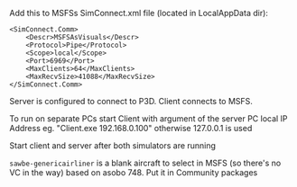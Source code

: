 Add this to MSFSs SimConnect.xml file (located in LocalAppData dir):

```
<SimConnect.Comm>
    <Descr>MSFSAsVisuals</Descr>
    <Protocol>Pipe</Protocol>
    <Scope>local</Scope>
    <Port>6969</Port>
    <MaxClients>64</MaxClients>
    <MaxRecvSize>41088</MaxRecvSize>
</SimConnect.Comm>
```

Server is configured to connect to P3D. Client connects to MSFS. 

To run on separate PCs start Client with argument of the server PC local IP Address eg. "Client.exe 192.168.0.100" otherwise 127.0.0.1 is used

Start client and server after both simulators are running

`sawbe-genericairliner` is a blank aircraft to select in MSFS (so there's no VC in the way) based on asobo 748. Put it in Community packages
